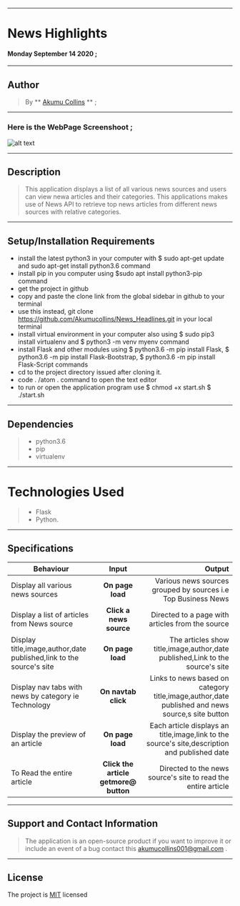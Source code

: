***

# News Highlights

#### **Monday September 14 2020** ;

***

## Author
> By ** [Akumu Collins](https://github.com/Akumucollins)
 ** ;

***

### Here is the **WebPage Screenshoot** ;

![alt text](img/Screen_shot.png)

---

## Description
> This application displays a list of all various news sources and users can view newa articles and their categories. This applications makes use of News API to retrieve top news articles from different news sources with relative categories.

***

## Setup/Installation Requirements
* install the latest python3 in your computer with $ sudo apt-get update and sudo apt-get install python3.6 command
* install pip in you computer using $sudo apt install python3-pip command
* get the project in github
* copy and  paste the clone link from the global sidebar in github to your terminal
* use this instead, git clone https://github.com/Akumucollins/News_Headlines.git in your local terminal
* install virtual environment in your computer also using $ sudo pip3 install virtualenv and $ python3 -m venv myenv command
* install Flask and other modules using  $ python3.6 -m pip install Flask, $ python3.6 -m pip install Flask-Bootstrap, $ python3.6 -m pip install Flask-Script commands
* cd to the project directory issued after cloning it.
* code . /atom . command  to open the text editor
* to run or open the application program use  $ chmod +x start.sh  $ ./start.sh

---

## Dependencies
>* python3.6
>* pip
>* virtualenv

***

# Technologies Used
>* Flask
>* Python.

***

## Specifications
| Behaviour | Input | Output |
| --------------- | :----------:| --------: |
|Display all various news sources | **On page load**  | Various news sources grouped by sources i.e Top Business News|
|Display a list of articles from  News source | **Click a news source** | Directed to a page with articles from the source|
|Display title,image,author,date published,link to the source's site| **On page load** | The articles show title,image,author,date published,Link to the source's site  |
| Display nav tabs with news by category ie Technology | **On navtab click** | Links to news based on category title,image,author,date published and news source,s site button |
| Display the preview of an article | **On page load** | Each article displays an title,image,link to the source's site,description and published date |
| To Read the entire article  | **Click the article getmore@ button** | Directed to the news source's site to read the entire article |

---

## Support and Contact Information
> The application is an open-source product if you  want to improve it or include an event of a bug  contact this
> akumucollins001@gmail.com .

***

## License
The project is [MIT](LICENSE) licensed 